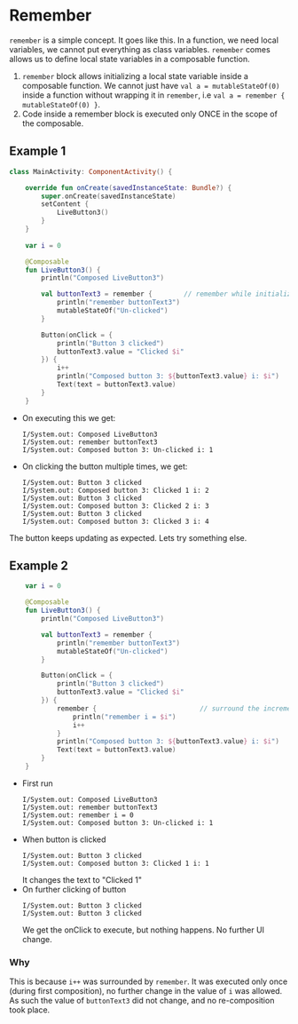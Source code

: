 # Remember

`remember` is a simple concept. It goes like this. In a function, we need local variables, we cannot put everything as class variables. `remember` comes allows us to define local state variables in a composable function.
1. `remember` block allows initializing a local state variable inside a composable function. We cannot just have `val a = mutableStateOf(0)` inside a function without wrapping it in `remember`, i.e `val a = remember { mutableStateOf(0) }`.
2. Code inside a remember block is executed only ONCE in the scope of the composable.

## Example 1

```kotlin
class MainActivity: ComponentActivity() {

    override fun onCreate(savedInstanceState: Bundle?) {
        super.onCreate(savedInstanceState)
        setContent {
            LiveButton3()
        }
    }
    
    var i = 0

    @Composable
    fun LiveButton3() {
        println("Composed LiveButton3")

        val buttonText3 = remember {        // remember while initializing a local state variable
            println("remember buttonText3")
            mutableStateOf("Un-clicked")
        }

        Button(onClick = {
            println("Button 3 clicked")
            buttonText3.value = "Clicked $i"
        }) {
            i++
            println("Composed button 3: ${buttonText3.value} i: $i")
            Text(text = buttonText3.value)
        }
    }
```

- On executing this we get:
  ```
  I/System.out: Composed LiveButton3
  I/System.out: remember buttonText3
  I/System.out: Composed button 3: Un-clicked i: 1
  ```
- On clicking the button multiple times, we get:
  ```
  I/System.out: Button 3 clicked
  I/System.out: Composed button 3: Clicked 1 i: 2
  I/System.out: Button 3 clicked
  I/System.out: Composed button 3: Clicked 2 i: 3
  I/System.out: Button 3 clicked
  I/System.out: Composed button 3: Clicked 3 i: 4
  ```
  
The button keeps updating as expected. Lets try something else.

## Example 2
```kotlin
    var i = 0

    @Composable
    fun LiveButton3() {
        println("Composed LiveButton3")

        val buttonText3 = remember {
            println("remember buttonText3")
            mutableStateOf("Un-clicked")
        }

        Button(onClick = {
            println("Button 3 clicked")
            buttonText3.value = "Clicked $i"
        }) {
            remember {                          // surround the increment with remember
                println("remember i = $i")
                i++
            }
            println("Composed button 3: ${buttonText3.value} i: $i")
            Text(text = buttonText3.value)
        }
    }
```
- First run
  ```
  I/System.out: Composed LiveButton3
  I/System.out: remember buttonText3
  I/System.out: remember i = 0
  I/System.out: Composed button 3: Un-clicked i: 1
  ```
- When button is clicked
  ```
  I/System.out: Button 3 clicked
  I/System.out: Composed button 3: Clicked 1 i: 1
  ```
  It changes the text to "Clicked 1"
- On further clicking of button
  ```
  I/System.out: Button 3 clicked
  I/System.out: Button 3 clicked
  ```
  We get the onClick to execute, but nothing happens. No further UI change.
  
### Why
This is because `i++` was surrounded by `remember`. It was executed only once (during first composition), no further change in the value of `i` was allowed. As such the value of `buttonText3` did not change, and no re-composition took place.
